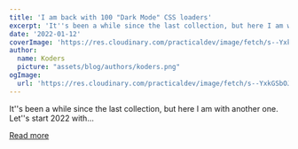```yaml
---
title: 'I am back with 100 "Dark Mode" CSS loaders'
excerpt: 'It''s been a while since the last collection, but here I am with another one. Let''s start 2022 with...'
date: '2022-01-12'
coverImage: 'https://res.cloudinary.com/practicaldev/image/fetch/s--YxkGSbOJ--/c_imagga_scale,f_auto,fl_progressive,h_420,q_66,w_1000/https://dev-to-uploads.s3.amazonaws.com/uploads/articles/khkfw2e8kclc35vgpmob.gif'
author:
  name: Koders
  picture: "assets/blog/authors/koders.png"
ogImage:
  url: 'https://res.cloudinary.com/practicaldev/image/fetch/s--YxkGSbOJ--/c_imagga_scale,f_auto,fl_progressive,h_420,q_66,w_1000/https://dev-to-uploads.s3.amazonaws.com/uploads/articles/khkfw2e8kclc35vgpmob.gif'
---
```


It''s been a while since the last collection, but here I am with another one. Let''s start 2022 with...

[Read more](https://dev.to/afif/i-am-back-with-100-dark-mode-css-loaders-4gp6)
